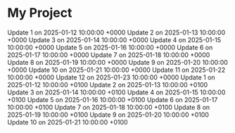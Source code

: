 # My Project
Update 1 on 2025-01-12 10:00:00 +0000
Update 2 on 2025-01-13 10:00:00 +0000
Update 3 on 2025-01-14 10:00:00 +0000
Update 4 on 2025-01-15 10:00:00 +0000
Update 5 on 2025-01-16 10:00:00 +0000
Update 6 on 2025-01-17 10:00:00 +0000
Update 7 on 2025-01-18 10:00:00 +0000
Update 8 on 2025-01-19 10:00:00 +0000
Update 9 on 2025-01-20 10:00:00 +0000
Update 10 on 2025-01-21 10:00:00 +0000
Update 11 on 2025-01-22 10:00:00 +0000
Update 12 on 2025-01-23 10:00:00 +0000
Update 1 on 2025-01-12 10:00:00 +0100
Update 2 on 2025-01-13 10:00:00 +0100
Update 3 on 2025-01-14 10:00:00 +0100
Update 4 on 2025-01-15 10:00:00 +0100
Update 5 on 2025-01-16 10:00:00 +0100
Update 6 on 2025-01-17 10:00:00 +0100
Update 7 on 2025-01-18 10:00:00 +0100
Update 8 on 2025-01-19 10:00:00 +0100
Update 9 on 2025-01-20 10:00:00 +0100
Update 10 on 2025-01-21 10:00:00 +0100
